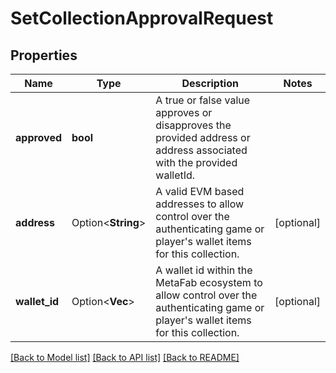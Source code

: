 # SetCollectionApprovalRequest

## Properties

Name | Type | Description | Notes
------------ | ------------- | ------------- | -------------
**approved** | **bool** | A true or false value approves or disapproves the provided address or address associated with the provided walletId. | 
**address** | Option<**String**> | A valid EVM based addresses to allow control over the authenticating game or player's wallet items for this collection. | [optional]
**wallet_id** | Option<**Vec<String>**> | A wallet id within the MetaFab ecosystem to allow control over the authenticating game or player's wallet items for this collection. | [optional]

[[Back to Model list]](../README.md#documentation-for-models) [[Back to API list]](../README.md#documentation-for-api-endpoints) [[Back to README]](../README.md)


